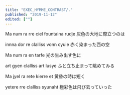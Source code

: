 ```yaml
---
title: "EXEC_HYMME_CONTRAST/."
published: "2019-11-12"
edited: [""]
---
```


Ma num ra rre ciel fountaina rudje
灰色の大地に際立つのは

innna dor re clalliss vonn cyuie
赤く染まった西の空

Ma num ra en tarfe
光の生み出す色に

art gyen clalliss art lusye
ふと立ち止まって眺めてみる

Ma jyel ra rete kierre et
黄昏の時は短く

yetere rre clalliss syunaht
極彩色は飛び去っていった
